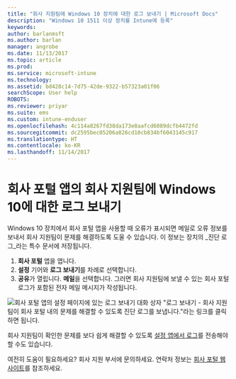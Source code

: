```yaml
---
title: "회사 지원팀에 Windows 10 장치에 대한 로그 보내기 | Microsoft Docs"
description: "Windows 10 1511 이상 장치를 Intune에 등록"
keywords: 
author: barlanmsft
ms.author: barlan
manager: angrobe
ms.date: 11/13/2017
ms.topic: article
ms.prod: 
ms.service: microsoft-intune
ms.technology: 
ms.assetid: bd428c14-7d75-42de-9322-b57323a01f06
searchScope: User help
ROBOTS: 
ms.reviewer: priyar
ms.suite: ems
ms.custom: intune-enduser
ms.openlocfilehash: 4c114a8267fd38da173e8aafcd6089dcfb4472fd
ms.sourcegitcommit: dc2595bec05206a826cd10cb834bf6043145c917
ms.translationtype: HT
ms.contentlocale: ko-KR
ms.lasthandoff: 11/14/2017
---
```

# <a name="send-logs-to-your-company-support-from-the-company-portal-app-for-windows-10"></a>회사 포털 앱의 회사 지원팀에 Windows 10에 대한 로그 보내기

Windows 10 장치에서 회사 포털 앱을 사용할 때 오류가 표시되면 메일로 오류 정보를 보내서 회사 지원팀이 문제를 해결하도록 도울 수 있습니다. 이 정보는 장치의 _진단 로그_라는 특수 문서에 저장됩니다.

1.  **회사 포털** 앱을 엽니다.
2.  **설정** 기어와 **로그 보내기**를 차례로 선택합니다.
3.  **공유**가 열립니다. **메일**을 선택합니다. 그러면 회사 지원팀에 보낼 수 있는 회사 포털 로그가 포함된 전자 메일 메시지가 작성됩니다.

  ![회사 포털 앱의 설정 페이지에 있는 로그 보내기 대화 상자 "로그 보내기 - 회사 지원팀이 회사 포털 내의 문제를 해결할 수 있도록 진단 로그를 보냅니다."라는 링크를 클릭하면 됩니다.](./media/w10-share-logs-after-1711.png)

회사 지원팀이 확인한 문제를 보다 쉽게 해결할 수 있도록 [설정 앱에서 로그](send-logs-to-your-it-admin-settings-windows.md)를 전송해야 할 수도 있습니다.

여전히 도움이 필요하세요? 회사 지원 부서에 문의하세요. 연락처 정보는 [회사 포털 웹 사이트](https://portal.manage.microsoft.com)를 참조하세요.
